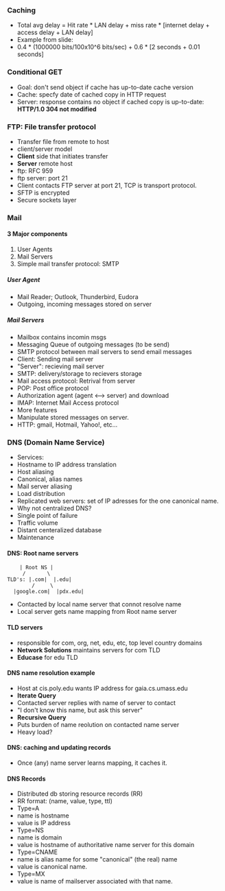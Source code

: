 ### Caching
- Total avg delay = Hit rate * LAN delay + miss rate * [internet delay + access delay + LAN delay]
 - Example from slide:
  - 0.4 * (1000000 bits/100x10^6 bits/sec) + 0.6 * [2 seconds + 0.01 seconds]

### Conditional GET
- Goal: don't send object if cache has up-to-date cache version
- Cache: specfy date of cached copy in HTTP request
- Server: response contains no object if cached copy is up-to-date: **HTTP/1.0 304 not modified**

### FTP: File transfer protocol
- Transfer file from remote to host
- client/server model
 - **Client** side that initiates transfer
 - **Server** remote host
- ftp: RFC 959
- ftp server: port 21
- Client contacts FTP server at port 21, TCP is transport protocol.
- SFTP is encrypted
- Secure sockets layer

### Mail

#### 3 Major components
1. User Agents
2. Mail Servers
3. Simple mail transfer protocol: SMTP

##### User Agent
- Mail Reader; Outlook, Thunderbird, Eudora
- Outgoing, incoming messages stored on server

##### Mail Servers
- Mailbox contains incomin msgs
- Messaging Queue of outgoing messages (to be send)
- SMTP protocol between mail servers to send email messages
 - Client: Sending mail server
 - "Server": recieving mail server
- SMTP: delivery/storage to recievers storage
- Mail access protocol: Retrival from server
 - POP: Post office protocol
  - Authorization agent (agent <--> server) and download
 - IMAP: Internet Mail Access protocol
  - More features
  - Manipulate stored messages on server.
 - HTTP: gmail, Hotmail, Yahoo!, etc...

### DNS (Domain Name Service)
- Services:
 - Hostname to IP address translation
 - Host aliasing
 - Canonical, alias names
 - Mail server aliasing
 - Load distribution
 - Replicated web servers: set of IP adresses for the one canonical name.
- Why not centralized DNS?
 - Single point of failure
 - Traffic volume
 - Distant centeralized database
 - Maintenance

#### DNS: Root name servers

```
	| Root NS |
	 /       \
TLD's: |.com|  |.edu|
        /	  \
  |google.com|  |pdx.edu|
```

- Contacted by local name server that connot resolve name
- Local server gets name mapping from Root name server
#### TLD servers
- responsible for com, org, net, edu, etc, top level country domains
- **Network Solutions** maintains servers for com TLD
- **Educase** for edu TLD

#### DNS name resolution example
- Host at cis.poly.edu wants IP address for gaia.cs.umass.edu
- **Iterate Query**
 - Contacted server replies with name of server to contact
 - "I don't know this name, but ask this server"
- **Recursive Query**
 - Puts burden of name reolution on contacted name server
 - Heavy load?
#### DNS: caching and updating records
- Once (any) name server learns mapping, it caches it.

#### DNS Records
- Distributed db storing resource records (RR)
- RR format: (name, value, type, ttl)
- Type=A
 - name is hostname
 - value is IP address
- Type=NS
 - name is domain
 - value is hostname of authoritative name server for this domain
- Type=CNAME
 - name is alias name for some "canonical" (the real) name
 - value is canonical name.
- Type=MX
 - value is name of mailserver associated with that name.
